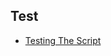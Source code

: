 
## Test
  * [Testing The Script](https://github.com/TheAlgorithms/scripts/blob/HEAD/test/testing_the_script.cpp)
